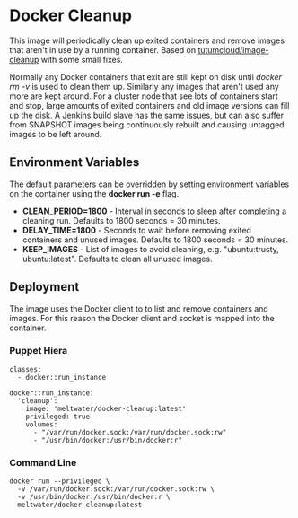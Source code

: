 # Docker Cleanup
This image will periodically clean up exited containers and remove images that aren't in use by a running container. Based on [tutumcloud/image-cleanup](https://github.com/tutumcloud/image-cleanup) with some small fixes.

Normally any Docker containers that exit are still kept on disk until *docker rm -v* is used to clean them up. Similarly any images that aren't used any more are kept around. For a cluster node that see lots of containers start and stop, large amounts of exited containers and old image versions can fill up the disk. A Jenkins build slave has the same issues, but can also suffer from SNAPSHOT images being continuously rebuilt and causing untagged <none> images to be left around.

## Environment Variables
The default parameters can be overridden by setting environment variables on the container using the **docker run -e** flag.

 * **CLEAN_PERIOD=1800** - Interval in seconds to sleep after completing a cleaning run. Defaults to 1800 seconds = 30 minutes.
 * **DELAY_TIME=1800** - Seconds to wait before removing exited containers and unused images. Defaults to 1800 seconds = 30 minutes.
 * **KEEP_IMAGES** - List of images to avoid cleaning, e.g. "ubuntu:trusty, ubuntu:latest". Defaults to clean all unused images.

## Deployment
The image uses the Docker client to to list and remove containers and images. For this reason the Docker client and socket is mapped into the container.

### Puppet Hiera
```
classes:
  - docker::run_instance

docker::run_instance:
  'cleanup':
    image: 'meltwater/docker-cleanup:latest'
    privileged: true
    volumes:
      - "/var/run/docker.sock:/var/run/docker.sock:rw"
      - "/usr/bin/docker:/usr/bin/docker:r"
```

### Command Line
```
docker run --privileged \
  -v /var/run/docker.sock:/var/run/docker.sock:rw \
  -v /usr/bin/docker:/usr/bin/docker:r \
  meltwater/docker-cleanup:latest
```
